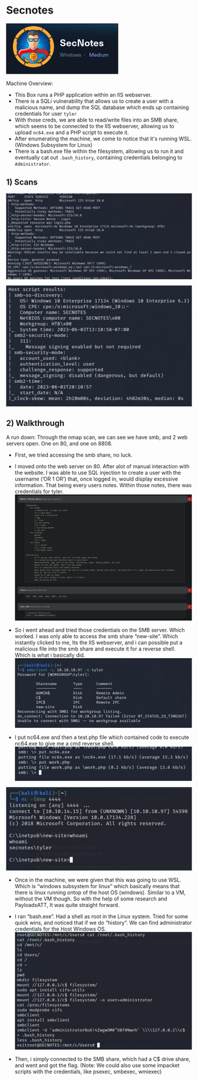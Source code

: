 # Secnotes
![Secnotes](../../Screenshots/2024-01-05-170434_hyprshot.png)

Machine Overview:
- This Box runs a PHP application within an IIS webserver.
- There is a SQLi vulnerability that allows us to create a user with a malicious name, and dump the SQL database which ends up containing credentials for user `tyler`
- With those creds, we are able to read/write files into an SMB share, which seems to be connected to the IIS webserver, allowing us to upload `nc64.exe` and a PHP script to execute it.
- After enumerating the machine, we come to notice that it's running WSL. (Windows Subsystem for Linux)
- There is a bash.exe file within the filesystem, allowing us to run it and eventually cat out `.bash_history`, containing credentials belonging to `Administrator`.

## 1) Scans

![Untitled 60.png](../../Screenshots/Untitled_60.png)

![Untitled 61.png](../../Screenshots/Untitled_61.png)



## 2) Walkthrough

A run down: Through the nmap scan, we can see we have smb, and 2 web servers open. One on 80, and one on 8808.

- First, we tried accessing the smb share, no luck.
- I moved onto the web server on 80. After alot of manual interaction with the website. I was able to use SQL injection to create a user with the username (’OR 1 OR’) that, once logged in, would display excessive information. That being every users notes. Within those notes, there was credentials for tyler.
![Untitled 62.png](../../Screenshots/Untitled_62.png)

- So i went ahead and tried those credentials on the SMB server. Which worked. I was only able to access the smb share “new-site”. Which instantly clicked to me, Its the IIS webserver, and i can possible put a malicious file into the smb share and execute it for a reverse shell. Which is what i basically did.
![Untitled 63.png](../../Screenshots/Untitled_63.png)

- I put nc64.exe and then a test.php file which contained code to execute nc64.exe to give me a cmd reverse shell.
![Untitled 64.png](../../Screenshots/Untitled_64.png)

![Untitled 65.png](../../Screenshots/Untitled_65.png)

- Once in the machine, we were given that this was going to use WSL. Which is “windows subsystem for linux” which basically means that there is linux running ontop of the host OS (windows). Similar to a VM, without the VM though. So with the help of some research and PayloadsATT, It was quite straight forward.

- I ran “bash.exe”. Had a shell as root in the Linux system. Tried for some quick wins, and noticed that if we do “history”. We can find administrator credentials for the Host Windows OS.
![Untitled 66.png](../../Screenshots/Untitled_66.png)

- Then, i simply connected to the SMB share, which had a C$ drive share, and went and got the flag. (Note: We could also use some impacket scripts with the credentials, like psexec, smbexec, wmiexec)

